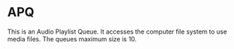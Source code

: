 # APQ
This is an Audio Playlist Queue. It accesses the computer file system to use media files. The queues maximum size is 10.
